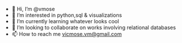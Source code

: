 - 👋 Hi, I’m @vmose
- 👀 I’m interested in python,sql & visualizations
- 🌱 I’m currently learning whatever looks cool
- 💞️ I’m looking to collaborate on works involving relational databases
- 📫 How to reach me vicmose.vm@gmail.com

<!---
vmose/vmose is a ✨ special ✨ repository because its `README.md` (this file) appears on your GitHub profile.
You can click the Preview link to take a look at your changes.
--->
